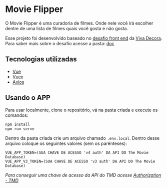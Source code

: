 # Movie Flipper

O Movie Flipper é uma curadoria de filmes. Onde nele você irá escolher dentre de uma lista de filmes quais você gosta e não gosta.

Esse projeto foi desenvolvido baseado no [desafio front end](https://github.com/vivadecora/projeto-front-end-vivadecora-nao-fazer-fork) da [Viva Decora](https://github.com/vivadecora). Para saber mais sobre o desafio acesse a pasta: [doc](doc)

## Tecnologias utilizadas

-   [Vue](https://vuejs.org/)
-   [Vuex](https://vuex.vuejs.org/)
-   [Axios](https://github.com/axios/axios)

## Usando o APP

Para usar localmente, clone o repositório, vá na pasta criada e execute os comandos:

```
npm install
npm run serve
```

Dentro da pasta criada crie um arquivo chamado `.env.local`. Dentro desse arquivo coloque os seguintes valores (sem os parênteses):

```
VUE_APP_TOKEN=(SUA CHAVE DE ACESSO 'v4 auth' DA API DO The Movie Database)
VUE_APP_V3_TOKEN=(SUA CHAVE DE ACESSO 'v3 auth' DA API DO The Movie Database)
```

_Para conseguir uma chave de acesso da API do TMD acesse [Authorization - TMD](https://developers.themoviedb.org/4/getting-started/authorization)_
